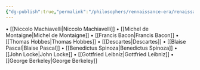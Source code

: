 ```yaml
---
{"dg-publish":true,"permalink":"/philosophers/rennaissance-era/renaissance-era/","dgPassFrontmatter":true}
---
```


• [[Niccolo Machiavelli\|Niccolo Machiavelli]]
• [[Michel de Montaigne\|Michel de Montaigne]]
• [[Francis Bacon\|Francis Bacon]]
• [[Thomas Hobbes\|Thomas Hobbes]] 
• [[Descartes\|Descartes]]
• [[Blaise Pascal\|Blaise Pascal]]
• [[Benedictus Spinoza\|Benedictus Spinoza]]
• [[John Locke\|John Locke]]
• [[Gottfried Leibniz\|Gottfried Leibniz]]
• [[George Berkeley\|George Berkeley]]